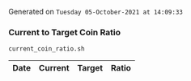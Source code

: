 Generated on `Tuesday 05-October-2021 at 14:09:33`

### Current to Target Coin Ratio
`current_coin_ratio.sh`

Date|Current|Target|Ratio
---|---|---|---
